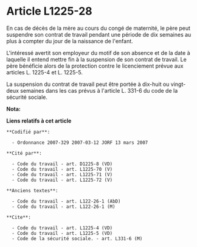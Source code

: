 # Article L1225-28

En cas de décès de la mère au cours du congé de maternité, le père peut suspendre son contrat de travail pendant une période
de dix semaines au plus à compter du jour de la naissance de l'enfant.

L'intéressé avertit son employeur du motif de son absence et de la date à laquelle il entend mettre fin à la suspension de
son contrat de travail. Le père bénéficie alors de la protection contre le licenciement prévue aux articles L. 1225-4 et L.
1225-5.

La suspension du contrat de travail peut être portée à dix-huit ou vingt-deux semaines dans les cas prévus à l'article L.
331-6 du code de la sécurité sociale.

**Nota:**



**Liens relatifs à cet article**

	**Codifié par**:

	  - Ordonnance 2007-329 2007-03-12 JORF 13 mars 2007

	**Cité par**:

	  - Code du travail - art. D1225-8 (VD)
	  - Code du travail - art. L1225-70 (V)
	  - Code du travail - art. L1225-71 (V)
	  - Code du travail - art. L1225-72 (V)

	**Anciens textes**:

	  - Code du travail - art. L122-26-1 (AbD)
	  - Code du travail - art. L122-26-1 (M)

	**Cite**:

	  - Code du travail - art. L1225-4 (VD)
	  - Code du travail - art. L1225-5 (VD)
	  - Code de la sécurité sociale. - art. L331-6 (M)
